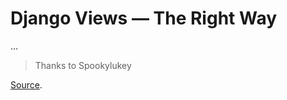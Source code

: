 # Django Views — The Right Way

...

> Thanks to Spookylukey

[Source](https://spookylukey.github.io/django-views-the-right-way/).
